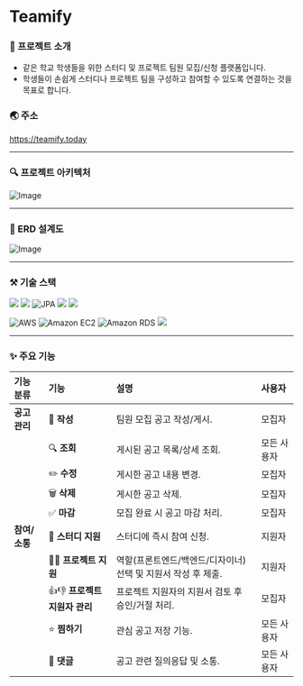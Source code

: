# Teamify

### :memo: 프로젝트 소개

* 같은 학교 학생들을 위한 스터디 및 프로젝트 팀원 모집/신청 플랫폼입니다.
* 학생들이 손쉽게 스터디나 프로젝트 팀을 구성하고 참여할 수 있도록 연결하는 것을 목표로 합니다.
### 🌏 주소
<https://teamify.today>

***

### 🔍 프로젝트 아키텍처
![Image](https://github.com/user-attachments/assets/d195f296-ed3e-4ce1-9a44-950a01d8ecfe)

*** 

### 💾 ERD 설계도
![Image](https://github.com/user-attachments/assets/fdccc88b-9804-47fe-adf7-b9791898fb15)

***

### ⚒ 기술 스택
<img src="https://img.shields.io/badge/java-fc3535?style=for-the-badge&logo=java&logoColor=white">  <img src="https://img.shields.io/badge/springboot-6DB33F?style=for-the-badge&logo=springboot&logoColor=white">  ![JPA](https://img.shields.io/badge/JPA-6DB33F?style=for-the-badge&logo=hibernate&logoColor=white)  <img src="https://img.shields.io/badge/mysql-4479A1?style=for-the-badge&logo=mysql&logoColor=white">  <img src="https://img.shields.io/badge/h2database-09476B?style=for-the-badge&logo=h2database&logoColor=white">

![AWS](https://img.shields.io/badge/AWS-232F3E?style=for-the-badge&logo=amazon-aws&logoColor=white)  ![Amazon EC2](https://img.shields.io/badge/Amazon%20EC2-FF9900?style=for-the-badge&logo=amazon-ec2&logoColor=white)  ![Amazon RDS](https://img.shields.io/badge/Amazon%20RDS-527FFF?style=for-the-badge&logo=amazon-rds&logoColor=white)  <img src="https://img.shields.io/badge/nginx-009639?style=for-the-badge&logo=nginx&logoColor=white">

***

### ✨ 주요 기능

| 기능 분류      | 기능                               | 설명                                       | 사용자     |
| :-------- | :--------------------------------- | :---------------------------------------------- | :--------- |
| **공고 관리** | 📝 **작성**                        | 팀원 모집 공고 작성/게시.                   | 모집자      |
|           | 🔍 **조회**                        | 게시된 공고 목록/상세 조회.                    | 모든 사용자       |
|           | ✏️ **수정**                        | 게시한 공고 내용 변경.                           | 모집자      |
|           | 🗑️ **삭제**                        | 게시한 공고 삭제.                             | 모집자      |
|           | ✅ **마감**                        | 모집 완료 시 공고 마감 처리.                      | 모집자      |
| **참여/소통** | 🙋 **스터디 지원**                   | 스터디에 즉시 참여 신청.                         | 지원자      |
|           | 📝🙋 **프로젝트 지원**                 | 역할(프론트엔드/백엔드/디자이너) 선택 및 지원서 작성 후 제출. | 지원자      |
|           | 👍👎 **프로젝트 지원자 관리**           | 프로젝트 지원자의 지원서 검토 후 승인/거절 처리.        | 모집자      |
|           | ⭐ **찜하기**                      | 관심 공고 저장 기능.                            | 모든 사용자       |
|           | 💬 **댓글**                        | 공고 관련 질의응답 및 소통.                       | 모든 사용자       |
